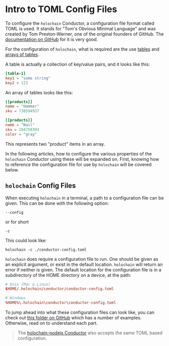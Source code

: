 # Intro to TOML Config Files

To configure the `holochain` Conductor, a configuration file format called TOML is used. It stands for "Tom's Obvious Minimal Language" and was created by Tom Preston-Werner, one of the original founders of GitHub. The [documentation on GitHub](https://github.com/toml-lang/toml) for it is very good.

For the configuration of `holochain`, what is required are the use [tables](https://github.com/toml-lang/toml#table) and [arrays of tables](https://github.com/toml-lang/toml#array-of-tables).

A table is actually a collection of key/value pairs, and it looks like this:
```toml
[table-1]
key1 = "some string"
key2 = 123
```

An array of tables looks like this:
```toml
[[products]]
name = "Hammer"
sku = 738594937

[[products]]
name = "Nail"
sku = 284758393
color = "gray"
```
This represents two "product" items in an array.

In the following articles, how to configure the various properties of the `holochain` Conductor using these will be expanded on. First, knowing how to reference the configuration file for use by `holochain` will be covered below.

## `holochain` Config Files

When executing `holochain` in a terminal, a path to a configuration file can be given. This can be done with the following option:
```
--config
```
or for short
```
-c
```

This could look like:
```shell
holochain -c ./conductor-config.toml
```

`holochain` does require a configuration file to run. One should be given as an explicit argument, or exist in the default location. `holochain` will return an error if neither is given. The default location for the configuration file is in a subdirectory of the HOME directory on a device, at the path:
 ```toml
# Unix (Mac & Linux)
$HOME/.holochain/conductor/conductor-config.toml

# Windows
%HOME%\.holochain\conductor\conductor-config.toml
 ```

To jump ahead into what these configuration files can look like, you can check out [this folder on GitHub](https://github.com/holochain/holochain-rust/tree/develop/conductor/example-config) which has a number of examples. Otherwise, read on to understand each part.

> The [holochain-nodejs Conductor](./configuration_alternatives.md) also accepts the same TOML based configuration.
